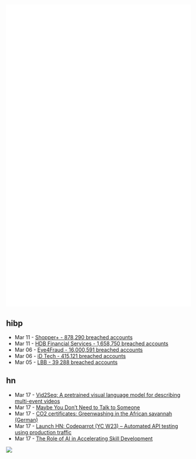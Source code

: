 ![Metrics](https://raw.githubusercontent.com/phixion/phixion/master/metrics.svg)

## hibp

<!--
for https://github.com/phixion/phixion/blob/main/.github/workflows/feeds.yml
-->
<!--START_SECTION:haveibeenpwnd-->
- Mar 11 - [Shopper+ - 878,290 breached accounts](https://haveibeenpwned.com/PwnedWebsites#ShopperPlus)
- Mar 11 - [HDB Financial Services - 1,658,750 breached accounts](https://haveibeenpwned.com/PwnedWebsites#HDBFinancialServices)
- Mar 06 - [Eye4Fraud - 16,000,591 breached accounts](https://haveibeenpwned.com/PwnedWebsites#Eye4Fraud)
- Mar 06 - [iD Tech - 415,121 breached accounts](https://haveibeenpwned.com/PwnedWebsites#iDTech)
- Mar 05 - [LBB - 39,288 breached accounts](https://haveibeenpwned.com/PwnedWebsites#LBB)
<!--END_SECTION:haveibeenpwnd-->

## hn

<!--
for https://github.com/phixion/phixion/blob/main/.github/workflows/feeds.yml
-->
<!--START_SECTION:hn-->
- Mar 17 - [Vid2Seq: A pretrained visual language model for describing multi-event videos](https://ai.googleblog.com/2023/03/vid2seq-pretrained-visual-language.html)
- Mar 17 - [Maybe You Don’t Need to Talk to Someone](https://drsamanthaboardman.substack.com/p/maybe-you-dont-need-to-talk-to-someone)
- Mar 17 - [CO2 certificates: Greenwashing in the African savannah (German)](https://www.zeit.de/zustimmung?url=https%3A%2F%2Fwww.zeit.de%2Fwirtschaft%2F2023-03%2Fco2-zertifikate-netflix-luxus-kritik)
- Mar 17 - [Launch HN: Codeparrot (YC W23) – Automated API testing using production traffic](https://news.ycombinator.com/item?id=35201036)
- Mar 17 - [The Role of AI in Accelerating Skill Development](https://saulcosta.com/the-role-of-ai-in-accelerating-skill-development-a4831311f0db)
<!--END_SECTION:hn-->

<!--
for https://yhype.me
-->
![](https://hit.yhype.me/github/profile?user_id=13013670)
